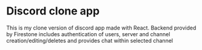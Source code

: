 # Discord clone app

This is my clone version of discord app made with React. Backend provided by Firestone includes authentication of users, server and channel creation/editing/deletes and provides chat within selected channel




